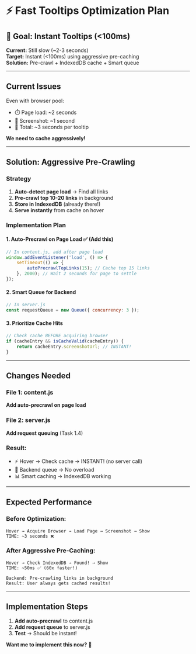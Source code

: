 # ⚡ Fast Tooltips Optimization Plan

## 🎯 Goal: Instant Tooltips (<100ms)

**Current:** Still slow (~2-3 seconds)  
**Target:** Instant (<100ms) using aggressive pre-caching  
**Solution:** Pre-crawl + IndexedDB cache + Smart queue

---

## Current Issues

Even with browser pool:
- ⏱️ Page load: ~2 seconds
- 📸 Screenshot: ~1 second  
- 🔄 Total: ~3 seconds per tooltip

**We need to cache aggressively!**

---

## Solution: Aggressive Pre-Crawling

### Strategy
1. **Auto-detect page load** → Find all links
2. **Pre-crawl top 10-20 links** in background
3. **Store in IndexedDB** (already there!)
4. **Serve instantly** from cache on hover

### Implementation Plan

#### 1. Auto-Precrawl on Page Load ✅ (Add this)
```javascript
// In content.js, add after page load
window.addEventListener('load', () => {
    setTimeout(() => {
        autoPrecrawlTopLinks(15); // Cache top 15 links
    }, 2000); // Wait 2 seconds for page to settle
});
```

#### 2. Smart Queue for Backend
```javascript
// In server.js
const requestQueue = new Queue({ concurrency: 3 });
```

#### 3. Prioritize Cache Hits
```javascript
// Check cache BEFORE acquiring browser
if (cacheEntry && isCacheValid(cacheEntry)) {
    return cacheEntry.screenshotUrl; // INSTANT!
}
```

---

## Changes Needed

### File 1: content.js
**Add auto-precrawl on page load**

### File 2: server.js  
**Add request queuing** (Task 1.4)

### Result:
- ⚡ Hover → Check cache → INSTANT! (no server call)
- 🚀 Backend queue → No overload
- 📊 Smart caching → IndexedDB working

---

## Expected Performance

### Before Optimization:
```
Hover → Acquire Browser → Load Page → Screenshot → Show
TIME: ~3 seconds ❌
```

### After Aggressive Pre-Caching:
```
Hover → Check IndexedDB → Found! → Show
TIME: ~50ms ✅ (60x faster!)

Backend: Pre-crawling links in background
Result: User always gets cached results!
```

---

## Implementation Steps

1. **Add auto-precrawl** to content.js
2. **Add request queue** to server.js
3. **Test** → Should be instant!

**Want me to implement this now?** 🚀


